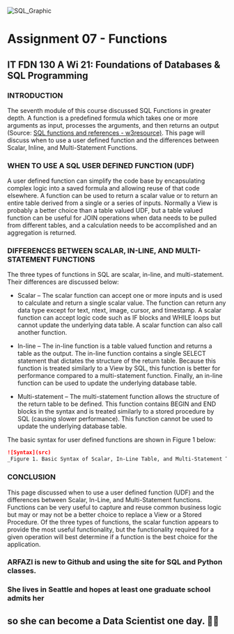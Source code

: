 ![SQL_Graphic](src)


# Assignment 07 - Functions

## IT FDN 130 A Wi 21: Foundations of Databases & SQL Programming

### INTRODUCTION

The seventh module of this course discussed SQL Functions in greater depth.  A function is a predefined formula which takes one or more arguments as input, processes the arguments, and then returns an output (Source: [SQL functions and references - w3resource)](url).  This page will discuss when to use a user defined function and the differences between Scalar, Inline, and Multi-Statement Functions.

### WHEN TO USE A SQL USER DEFINED FUNCTION (UDF)

A user defined function can simplify the code base by encapsulating complex logic into a saved formula and allowing reuse of that code elsewhere.  A function can be used to return a scalar value or to return an entire table derived from a single or a series of inputs. Normally a View is probably a better choice than a table valued UDF, but a table valued function can be useful for JOIN operations when data needs to be pulled from different tables, and a calculation needs to be accomplished and an aggregation is returned.


### DIFFERENCES BETWEEN SCALAR, IN-LINE, AND MULTI-STATEMENT FUNCTIONS

The three types of functions in SQL are scalar, in-line, and multi-statement.  
Their differences are discussed below:

- Scalar – The scalar function can accept one or more inputs and is used to calculate and return a single scalar value.  The function can return any data type except for text, ntext, image, cursor, and timestamp.  A scalar function can accept logic code such as IF blocks and WHILE loops but cannot update the underlying data table.  A scalar function can also call another function.

- In-line – The in-line function is a table valued function and returns a table as the output.  The in-line function contains a single SELECT statement that dictates the structure of the return table.  Because this function is treated similarly to a View by SQL, this function is better for performance compared to a multi-statement function.  Finally, an in-line function can be used to update the underlying database table.

- Multi-statement – The multi-statement function allows the structure of the return table to be defined.  This function contains BEGIN and END blocks in the syntax and is treated similarly to a stored procedure by SQL (causing slower performance). This function cannot be used to update the underlying database table.

The basic syntax for user defined functions are shown in Figure 1 below:

```markdown
![Syntax](src)
_Figure 1. Basic Syntax of Scalar, In-Line Table, and Multi-Statement Table Functions (Source: [UDF Syntax | SQL Server User-Defined Functions (UDFs) | InformIT](url) (Links to External Site)_
```

### CONCLUSION

This page discussed when to use a user defined function (UDF) and the differences between Scalar, In-Line, and Multi-Statement functions.  Functions can be very useful to capture and reuse common business logic but may or may not be a better choice to replace a View or a Stored Procedure.  Of the three types of functions, the scalar function appears to provide the most useful functionality, but the functionality required for a given operation will best determine if a function is the best choice for the application.   

### ARFAZI is new to Github and using the site for SQL and Python classes.
### She lives in Seattle and hopes at least one graduate school admits her
## so she can become a Data Scientist one day. :woman_student: 







